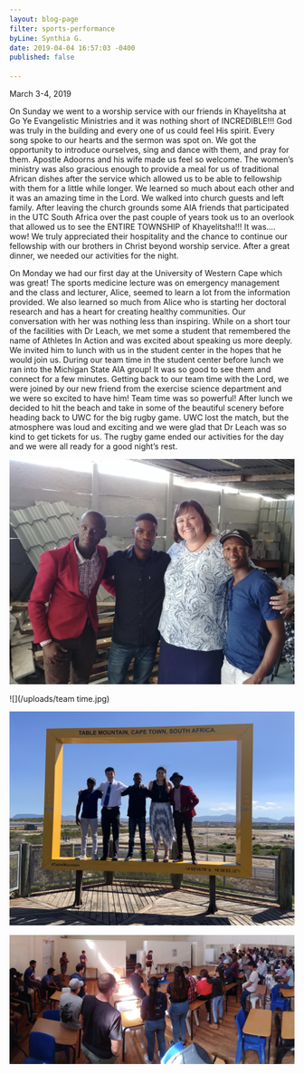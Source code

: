 ```yaml
---
layout: blog-page
filter: sports-performance
byLine: Synthia G.
date: 2019-04-04 16:57:03 -0400
published: false

---
```

March 3-4, 2019

On Sunday we went to a worship service with our friends in Khayelitsha at Go Ye Evangelistic Ministries and it was nothing short of INCREDIBLE!!! God was truly in the building and every one of us could feel His spirit. Every song spoke to our hearts and the sermon was spot on. We got the opportunity to introduce ourselves, sing and dance with them, and pray for them. Apostle Adoorns and his wife made us feel so welcome. The women’s ministry was also gracious enough to provide a meal for us of traditional African dishes after the service which allowed us to be able to fellowship with them for a little while longer. We learned so much about each other and it was an amazing time in the Lord. We walked into church guests and left family. After leaving the church grounds some AIA friends that participated in the UTC South Africa over the past couple of years took us to an overlook that allowed us to see the ENTIRE TOWNSHIP of Khayelitsha!!! It was.... wow! We truly appreciated their hospitality and the chance to continue our fellowship with our brothers in Christ beyond worship service. After a great dinner, we needed our activities for the night.

On Monday we had our first day at the University of Western Cape which was great! The sports medicine lecture was on emergency management and the class and lecturer, Alice, seemed to learn a lot from the information provided. We also learned so much from Alice who is starting her doctoral research and has a heart for creating healthy communities. Our conversation with her was nothing less than inspiring. While on a short tour of the facilities with Dr Leach, we met some a student that remembered the name of Athletes In Action and was excited about speaking us more deeply. We invited him to lunch with us in the student center in the hopes that he would join us. During our team time in the student center before lunch we ran into the Michigan State AIA group! It was so good to see them and connect for a few minutes. Getting back to our team time with the Lord, we were joined by our new friend from the exercise science department and we were so excited to have him! Team time was so powerful! After lunch we decided to hit the beach and take in some of the beautiful scenery before heading back to UWC for the big rugby game. UWC lost the match, but the atmosphere was loud and exciting and we were glad that Dr Leach was so kind to get tickets for us. The rugby game ended our activities for the day and we were all ready for a good night’s rest.

![](/uploads/fullsizeoutput_2d1.jpeg "Friends from Khayelitsha")

![](/uploads/team time.jpg)

![](/uploads/Khayelitsha.jpg)

![](/uploads/fullsizeoutput_2d0.jpeg)